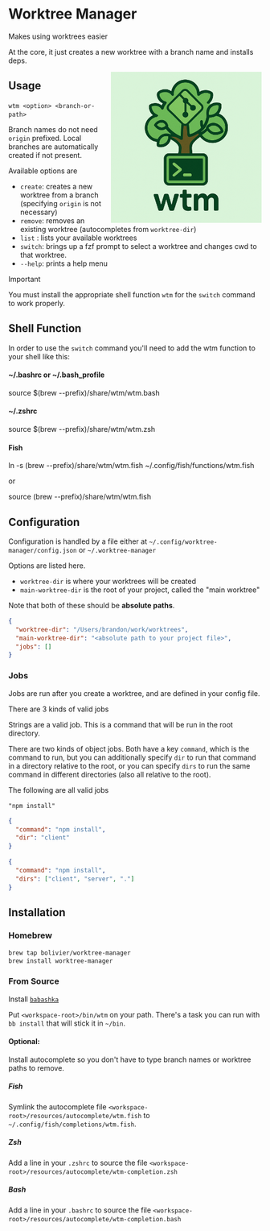 # Worktree Manager

Makes using worktrees easier

At the core, it just creates a new worktree with a branch name and installs deps.

<img src="./resources/logo.png" width="300" align="right" />

## Usage

`wtm <option> <branch-or-path>`

Branch names do not need `origin` prefixed. Local branches are automatically created if not present.

Available options are
- `create`: creates a new worktree from a branch (specifying `origin` is not necessary)
- `remove`: removes an existing worktree (autocompletes from `worktree-dir`)
- `list`  : lists your available worktrees
- `switch`: brings up a fzf prompt to select a worktree and changes cwd to that worktree. 
- `--help`: prints a help menu


> [!IMPORTANT]  
> You must install the appropriate shell function `wtm` for the `switch` command to work properly.

## Shell Function

In order to use the `switch` command you'll need to add the wtm function to your shell like this:
#### ~/.bashrc or ~/.bash_profile
source $(brew --prefix)/share/wtm/wtm.bash

#### ~/.zshrc
source $(brew --prefix)/share/wtm/wtm.zsh

#### Fish
ln -s (brew --prefix)/share/wtm/wtm.fish ~/.config/fish/functions/wtm.fish

or

source (brew --prefix)/share/wtm/wtm.fish

## Configuration

Configuration is handled by a file either at
`~/.config/worktree-manager/config.json` or `~/.worktree-manager`

Options are listed here.

- `worktree-dir` is where your worktrees will be created
- `main-worktree-dir` is the root of your project, called the "main worktree"

Note that both of these should be **absolute paths**.

``` json
{
  "worktree-dir": "/Users/brandon/work/worktrees",
  "main-worktree-dir": "<absolute path to your project file>",
  "jobs": []
}
```

### Jobs
Jobs are run after you create a worktree, and are defined in your config file. 

There are 3 kinds of valid jobs

Strings are a valid job.  This is a command that will be run in the root directory.

There are two kinds of object jobs. Both have a key `command`, which is the
command to run, but you can additionally specify `dir` to run that command in a
directory relative to the root, or you can specify `dirs` to run the same
command in different directories (also all relative to the root).

The following are all valid jobs

``` 
"npm install"
```

``` json
{
  "command": "npm install",
  "dir": "client" 
}
```

``` json
{
  "command": "npm install",
  "dirs": ["client", "server", "."]
}
```

## Installation


### Homebrew

``` shell
brew tap bolivier/worktree-manager
brew install worktree-manager
```

### From Source

Install [`babashka`](https://github.com/babashka/babashka)

Put `<workspace-root>/bin/wtm` on your path. There's a task you can run with `bb
install` that will stick it in `~/bin`.

#### Optional:

Install autocomplete so you don't have to type branch names or worktree paths to remove.

##### Fish
Symlink the autocomplete file `<workspace-root>/resources/autocomplete/wtm.fish` to `~/.config/fish/completions/wtm.fish`.

##### Zsh
Add a line in your `.zshrc` to source the file `<workspace-root>/resources/autocomplete/wtm-completion.zsh`

##### Bash
Add a line in your `.bashrc` to source the file `<workspace-root>/resources/autocomplete/wtm-completion.bash`
